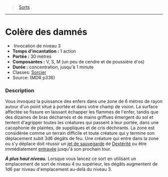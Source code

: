 ﻿---
!SpellItem
Family: SpellHD
Level: 3
Type: Invocation
CastingTime: 1 action
Range: 30 mètres
Components: V, S, M (un peu de cendre et de poussière d'os)
Duration: concentration, jusqu'à 1 minute
Classes: '[Sorcier](hd_warlock.md)'
Id: spells_hd.md#colère-des-damnés
ParentLink: spells_hd.md#sorts
Name: Colère des damnés
ParentName: Sorts
NameLevel: 1
Source: (MDR p336)
Attributes: {}
---
> [Sorts](hd_spells.md)

---

# Colère des damnés

-  Invocation de niveau 3
- **Temps d'incantation :** 1 action
- **Portée :** 30 mètres
- **Composantes :** V, S, M (un peu de cendre et de poussière d'os)
- **Durée :** concentration, jusqu'à 1 minute
- Classes: [Sorcier](hd_warlock.md)
- Source: (MDR p336)

### Description

Vous invoquez la puissance des enfers dans une zone de 6 mètres de rayon autour d'un point situé à portée et dans votre champ de vision. La surface affectée se fissure en laissant échapper les flammes de l'enfer, tandis que des dizaines de bras décharnés et de mains griffues émergent du sol et tentent d'agripper toutes les créatures qui passent à leur portée, dans une cacophonie de plaintes, de suppliques et de cris déchirants. La zone est considérée comme un terrain difficile et toute créature qui y termine son déplacement subit 3d6 dégâts de feu. Une créature qui entre dans la zone ou s'y déplace doit réussir un [jet de sauvegarde](hd_abilities_jets_de_sauvegarde.md) de [Dextérité](hd_abilities_dexterity.md) ou être immédiatement [entravée](hd_conditions_entrave.md) jusqu'à son prochain tour.

**_À plus haut niveau._** Lorsque vous lancez ce sort en utilisant un emplacement de sort de niveau 4 ou supérieur, les dégâts augmentent de 1d6 par niveau d'emplacement au-delà du niveau 3.

